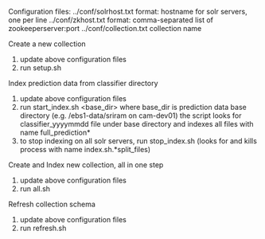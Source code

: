 Configuration files:
  ../conf/solrhost.txt 
    format: hostname for solr servers, one per line
  ../conf/zkhost.txt
    format: comma-separated list of zookeeperserver:port
  ../conf/collection.txt
    collection name
    
Create a new collection
  1. update above configuration files
  2. run setup.sh
  
Index prediction data from classifier directory
  1. update above configuration files
  2. run start_index.sh <base_dir>
    where base_dir is prediction data base directory (e.g. /ebs1-data/sriram on cam-dev01)
    the script looks for classifier_yyyymmdd file under base directory and indexes all files with name full_prediction*
  3. to stop indexing on all solr servers, run stop_index.sh (looks for and kills process with name index.sh.*split_files)

Create and Index new collection, all in one step
  1. update above configuration files
  2. run all.sh
  
Refresh collection schema
  1. update above configuration files
  2. run refresh.sh
  

  
